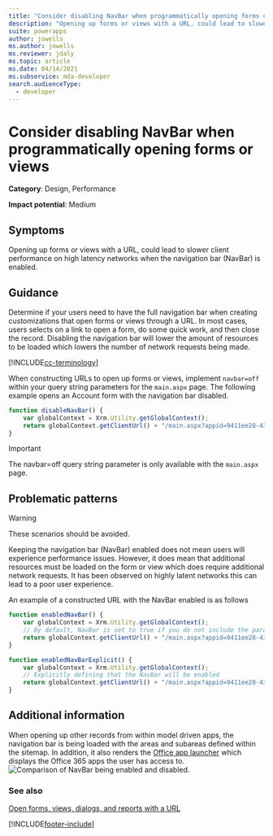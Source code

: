 ```yaml
---
title: "Consider disabling NavBar when programmatically opening forms or views "
description: "Opening up forms or views with a URL, could lead to slower client performance on high latency networks when the navigation bar (NavBar) is enabled."
suite: powerapps
author: jowells
ms.author: jowells
ms.reviewer: jdaly
ms.topic: article
ms.date: 04/14/2021
ms.subservice: mda-developer
search.audienceType: 
  - developer
---
```

# Consider disabling NavBar when programmatically opening forms or views

**Category**: Design, Performance

**Impact potential**: Medium

<a name='symptoms'></a>

## Symptoms

Opening up forms or views with a URL, could lead to slower client performance on high latency networks when the navigation bar (NavBar) is enabled.

<a name='guidance'></a>

## Guidance

Determine if your users need to have the full navigation bar when creating customizations that open forms or views through a URL. In most cases, users selects on a link to open a form, do some quick work, and then close the record.  Disabling the navigation bar will lower the amount of resources to be loaded which lowers the number of network requests being made.  

[!INCLUDE[cc-terminology](../../../data-platform/includes/cc-terminology.md)]

When constructing URLs to open up forms or views, implement `navbar=off` within your query string parameters for the `main.aspx` page. The following example opens an Account form with the navigation bar disabled.

```JavaScript
function disableNavBar() {
    var globalContext = Xrm.Utility.getGlobalContext();
    return globalContext.getClientUrl() + "/main.aspx?appid=9411ee28-4310-e811-a839-000d3a33a7cb&etc=1&id={00000000-0000-0000-00AA-000010001004}&pagetype=entityrecord&navbar=off";
}
```

> [!IMPORTANT]
> The navbar=off query string parameter is only available with the `main.aspx` page. 

<a name='problem'></a>

## Problematic patterns

> [!WARNING] 
> These scenarios should be avoided. 

Keeping the navigation bar (NavBar) enabled does not mean users will experience performance issues. However, it does mean that additional resources must be loaded on the form or view which does require additional network requests.  It has been observed on highly latent networks this can lead to a poor user experience.

An example of a constructed URL with the NavBar enabled is as follows

```JavaScript
function enabledNavBar() {
    var globalContext = Xrm.Utility.getGlobalContext();
    // By default, NavBar is set to true if you do not include the parameter in the query string:
    return globalContext.getClientUrl() + "/main.aspx?appid=9411ee28-4310-e811-a839-000d3a33a7cb&etc=1&id={00000000-0000-0000-00AA-000010001004}&pagetype=entityrecord";
}

function enabledNavBarExplicit() {
    var globalContext = Xrm.Utility.getGlobalContext();
    // Explicitly defining that the NavBar will be enabled
    return globalContext.getClientUrl() + "/main.aspx?appid=9411ee28-4310-e811-a839-000d3a33a7cb&etc=1&id={00000000-0000-0000-00AA-000010001004}&pagetype=entityrecord&navbar=on";
}
```

<a name='additional'></a>

## Additional information

When opening up other records from within model driven apps, the navigation bar is being loaded with the areas and subareas defined within the sitemap.  In addition, it also renders the [Office app launcher](https://support.office.com/article/Meet-the-Office-365-app-launcher-79f12104-6fed-442f-96a0-eb089a3f476a) which displays the Office 365 apps the user has access to.<br/>
![Comparison of NavBar being enabled and disabled.](../media/navbar_comparison_enabled_disabled.png)

<a name='seealso'></a>

### See also

[Open forms, views, dialogs, and reports with a URL](../../open-forms-views-dialogs-reports-url.md)


[!INCLUDE[footer-include](../../../../includes/footer-banner.md)]
